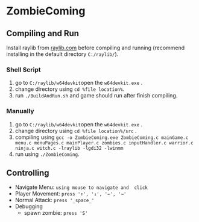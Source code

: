 # ZombieComing

## Compiling and Run
Install raylib from [raylib.com](https://www.raylib.com/) before compiling and running (recommend installing in the default directory `C:/raylib/`).

### Shell Script
1.  go to `C:/raylib/w64devkit`open the `w64devkit.exe` .
2.  change directory using `cd %file location%`.
3.  run `./BuildAndRun.sh` and game should run after finish compiling.
### Manually
1. go to `C:/raylib/w64devkit`open the `w64devkit.exe` . 
2. change directory using `cd %file location%/src` .
3. compiling using `gcc -o ZombieComing.exe ZombieComing.c mainGame.c menu.c menuPages.c mainPlayer.c zombies.c inputHandler.c warrior.c ninja.c witch.c -lraylib -lgdi32 -lwinmm`
4. run using `./ZombieComing`.
## Controlling
 - Navigate Menu: `using mouse to navigate and  click`
 - Player Movement: `press '↑', '↓', '←', '→' `
 - Normal Attack: `press '_space_'`
 - Debugging
	 - spawn zombie: `press 'S' `

